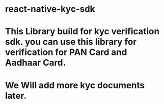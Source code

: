 # react-native-kyc-sdk

# This Library build for kyc verification sdk. you can use this library for verification for PAN Card and Aadhaar Card.

# We Will add more kyc documents later.
